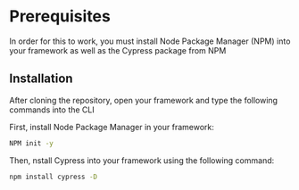 # Prerequisites

In order for this to work, you must install Node Package Manager (NPM) into your framework as well as the Cypress package from NPM

## Installation

After cloning the repository, open your framework and type the following commands into the CLI

First, install Node Package Manager in your framework:
```bash
NPM init -y
```
Then, nstall Cypress into your framework using the following command:
```bash
npm install cypress -D
```
